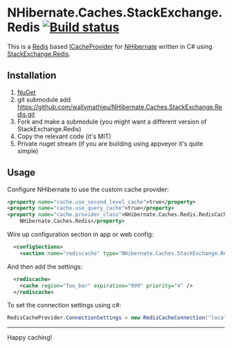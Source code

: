 NHibernate.Caches.StackExchange.Redis [![Build status](https://ci.appveyor.com/api/projects/status/d6rdani2sq4yt5wc/branch/master?svg=true)](https://ci.appveyor.com/project/wallymathieu/nhibernate-caches-stackexchange-redis/branch/master)
=====================================

This is a [Redis](http://redis.io/) based [ICacheProvider](http://www.nhforge.org/doc/nh/en/#configuration-optional-cacheprovider) 
for [NHibernate](http://nhforge.org/) written in C# using [StackExchange.Redis](https://github.com/StackExchange/StackExchange.Redis/).

Installation
------------

1. [NuGet](https://www.nuget.org/packages/NHibernate.Caches.StackExchange.Redis)
2. git submodule add https://github.com/wallymathieu/NHibernate.Caches.StackExchange.Redis.git 
3. Fork and make a submodule (you might want a different version of StackExchange.Redis)
4. Copy the relevant code (it's MIT)
5. Private nuget stream (if you are building using appveyor it's quite simple)

Usage
-----

Configure NHibernate to use the custom cache provider:

```xml
<property name="cache.use_second_level_cache">true</property>
<property name="cache.use_query_cache">true</property>
<property name="cache.provider_class">NHibernate.Caches.Redis.RedisCacheProvider, 
    NHibernate.Caches.Redis</property>
```

Wire up configuration section in app or web config:
```xml
  <configSections>
    <section name="rediscache" type="NHibernate.Caches.StackExchange.Redis.SectionHandler,NHibernate.Caches.StackExchange.Redis" />
```

And then add the settings:
```xml
  <rediscache>
    <cache region="foo_bar" expiration="999" priority="4" />
  </rediscache>
```

To set the connection settings using c#:
```csharp
RedisCacheProvider.ConnectionSettings = new RedisCacheConnection("localhost", 6379) { { "allowAdmin", "true" }, { "abortConnect", "false" } };
```

---

Happy caching!
